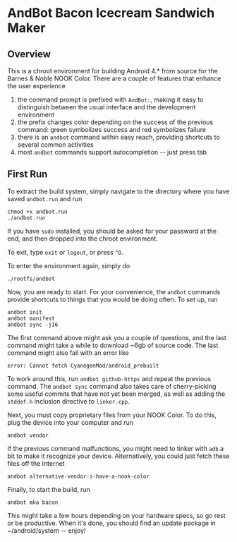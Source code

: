 # AndBot Bacon Icecream Sandwich Maker

## Overview

This is a chroot environment for building Android 4.* from source for the Barnes & Noble NOOK Color. There are a couple of features that enhance the user experience
  1. the command prompt is prefixed with `AndBot:`, making it easy to distinguish between the usual interface and the development environment
  2. the prefix changes color depending on the success of the previous command: green symbolizes success and red symbolizes failure
  3. there is an `andbot` command within easy reach, providing shortcuts to several common activities
  4. most `andbot` commands support autocompletion -- just press tab

## First Run

To extract the build system, simply navigate to the directory where you have saved `andbot.run` and run

	chmod +x andbot.run
	./andbot.run

If you have `sudo` installed, you should be asked for your password at the end, and then dropped into the chroot environment.

To exit, type `exit` or `logout`, or press `^D`.

To enter the environment again, simply do

	./rootfs/andbot

Now, you are ready to start. For your convenience, the `andbot` commands provide shortcuts to things that you would be doing often. To set up, run

	andbot init
	andbot manifest
	andbot sync -j16

The first command above might ask you a couple of questions, and the last command might take a while to download ~6gb of source code. The last command might also fail with an error like

	error: Cannot fetch CyanogenMod/android_prebuilt

To work around this, run `andbot github-https` and repeat the previous command. The `andbot sync` command also takes care of cherry-picking some useful commits that have not yet been merged, as well as adding the `stddef.h` inclusion directive to `linker.cpp`.

Next, you must copy proprietary files from your NOOK Color. To do this, plug the device into your computer and run

	andbot vendor

If the previous command malfunctions, you might need to tinker with `adb` a bit to make it recognize your device. Alternatively, you could just fetch these files off the Internet

	andbot alternative-vendor-i-have-a-nook-color

Finally, to start the build, run

	andbot mka bacon

This might take a few hours depending on your hardware specs, so go rest or be productive. When it's done, you should find an update package in ~/android/system -- enjoy!
